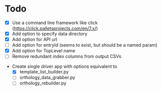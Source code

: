# Todo

- [x] Use a command line framework like click (https://click.palletsprojects.com/en/7.x/)
- [x] Add option to specify data directory
- [x] Add option for API url
- [ ] Add option for entryId (seems to exist, but should be a named param)
- [x] Add option for TopLevel name
- [ ] Remove redundant index columns from output CSVs

- Create single driver app with options equivalent to
  - [x] template_list_builder.py
  - [ ] orthology_data_grabber.py
  - [ ] orthology_rebuilder.py
